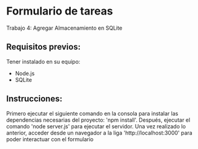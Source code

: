 # Formulario de tareas
Trabajo 4: Agregar Almacenamiento en SQLite
## Requisitos previos: 
Tener instalado en su equipo:
- Node.js
- SQLite

## Instrucciones: 
Primero ejecutar el siguiente comando en la consola para instalar las dependencias necesarias del proyecto: 'npm install'.
Después, ejecutar el comando 'node server.js' para ejecutar el servidor.
Una vez realizado lo anterior, acceder desde un navegador a la liga 'http://localhost:3000' para poder interactuar con el formulario
